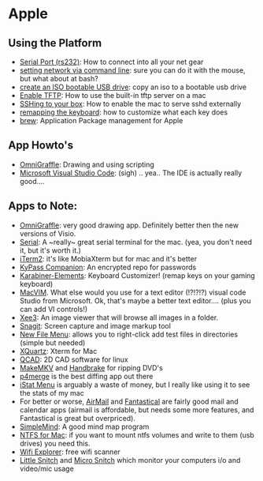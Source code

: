 # Apple

## Using the Platform
- [Serial Port (rs232)](platform-howto/serial-port.md): How to connect into all your net gear
- [setting network via command line](platform-howto/shell-network.md): sure you can do it with the mouse, but what about at bash? 
- [create an ISO bootable USB drive](platform-howto/create-an-iso-bootable-usb-drive.md): copy an iso to a bootable usb drive
- [Enable TFTP](platform-howto/enable-tftp.md): How to use the built-in tftp server on a mac
- [SSHing to your box](platform-howto/sshing-to-your-box.md): How to enable the mac to serve sshd externally
- [remapping the keyboard](platform-howto/remapping-the-keyboard.md): how to customize what each key does
- [brew](platform-howto/brew-basics.md): Application Package management for Apple

## App Howto's
- [OmniGraffle](apps/onmigraffle.md): Drawing and using scripting 
- [Microsoft Visual Studio Code](apps/MS-Code.md): (sigh) .. yea.. The IDE is actually really good....


## Apps to Note: 
- [OmniGraffle](https://www.omnigroup.com/omnigraffle): very good drawing app.   Definitely better then the new versions of Visio.  
- [Serial](https://www.decisivetactics.com/products/serial/): A ~really~ great serial terminal for the mac.  (yea, you don't need it, but it's worth it.)
- [iTerm2](https://www.iterm2.com/): it's like MobiaXterm but for mac and it's better
- [KyPass Companion](http://www.kyuran.be/software/kypass4mac/): An encrypted repo for passwords
- [Karabiner-Elements](https://karabiner-elements.pqrs.org/): Keyboard Customizer! (remap keys on your gaming keyboard)
- [MacVIM](https://macvim-dev.github.io/macvim/).  What else would you use for a text editor (!?!?!?)
visual code Studio from Microsoft.  Ok, that's maybe a better text editor.... (plus you can add VI controls!)
- [Xee3](https://xee.c3.cx/): An image viewer that will browse all images in a folder.  
- [Snagit](https://www.techsmith.com/snagit.html): Screen capture and image markup tool
- [New File Menu](https://itunes.apple.com/us/app/new-file-menu/id1064959555?mt=12): allows you to right-click add test files in directories (simple but needed)
- [XQuartz](http://net.cmed.us/Home/apple/apps/xquartz): Xterm for Mac
- [QCAD](../../App/qcad/basic-overview.md): 2D CAD software for linux
- [MakeMKV](https://www.makemkv.com/download/) and [Handbrake](https://handbrake.fr/downloads.php) for ripping DVD's
- [p4merge](https://www.perforce.com/products/helix-core-apps/merge-diff-tool-p4merge) is the best diffing app out there
- [iStat Menu](https://itunes.apple.com/us/app/istat-menus/id1319778037?mt=12) is arguably a waste of money, but I really like using it to see the stats of my mac
- For better or worse, [AirMail](http://net.cmed.us/Home/apple/apps#:~:text=better%20or%20worse%2C-,AirMail,-and%20Fantastical%20are) and [Fantastical](https://flexibits.com/fantastical) are fairly good mail and calendar apps (airmail is affordable, but needs some more features, and Fantastical is great but overpriced).
- [SimpleMind](https://simplemind.eu/): A good mind map program
- [NTFS for Mac](https://www.paragon-software.com/home/ntfs-mac/): if you want to mount ntfs volumes and write to them (usb drives) you need this.  
- [Wifi Explorer](https://www.adriangranados.com/): free wifi scanner
- [Little Snitch](https://www.obdev.at/products/littlesnitch/index.html) and [Micro Snitch](https://www.obdev.at/products/microsnitch/index.html) which monitor your computers i/o and video/mic usage